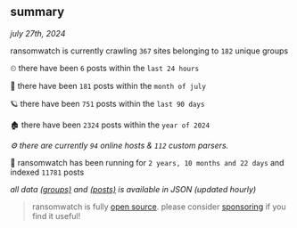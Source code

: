 
## summary
_july 27th, 2024_

ransomwatch is currently crawling `367` sites belonging to `182` unique groups

⏲ there have been `6` posts within the `last 24 hours`

🦈 there have been `181` posts within the `month of july`

🪐 there have been `751` posts within the `last 90 days`

🏚 there have been `2324` posts within the `year of 2024`

_⚙️ there are currently `94` online hosts & `112` custom parsers._

🦕 ransomwatch has been running for `2 years, 10 months and 22 days` and indexed `11781` posts

_all data  [(groups)](http://ransomwhat.telemetry.ltd/groups) and [(posts)](http://ransomwhat.telemetry.ltd/posts) is available in JSON (updated hourly)_

> ransomwatch is fully [open source](https://github.com/joshhighet/ransomwatch#ransomwatch--). please consider [sponsoring](https://github.com/sponsors/joshhighet) if you find it useful!
